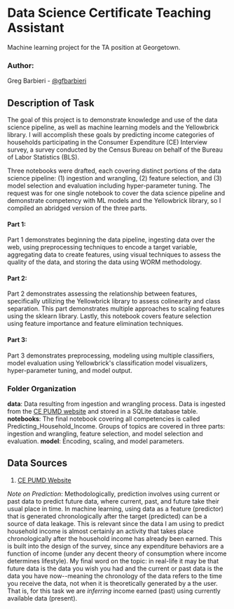 # Data Science Certificate Teaching Assistant
Machine learning project for the TA position at Georgetown.

### Author:
Greg Barbieri - [@gfbarbieri](https://github.com/gfbarbieri)  

## Description of Task
The goal of this project is to demonstrate knowledge and use of the data science pipeline, as well as machine learning models and the Yellowbrick library. I will accomplish these goals by predicting income categories of households participating in the Consumer Expenditure (CE) Interview survey, a survey conducted by the Census Bureau on behalf of the Bureau of Labor Statistics (BLS).

Three notebooks were drafted, each covering distinct portions of the data science pipeline: (1) ingestion and wrangling, (2) feature selection, and (3) model selection and evaluation including hyper-parameter tuning. The request was for one single notebook to cover the data science pipeline and demonstrate competency with ML models and the Yellowbrick library, so I compiled an abridged version of the three parts.

#### Part 1:
Part 1 demonstrates beginning the data pipeline, ingesting data over the web, using preprocessing techniques to encode a target variable, aggregating data to create features, using visual techniques to assess the quality of the data, and storing the data using WORM methodology.

#### Part 2:
Part 2 demonstrates assessing the relationship between features, specifically utilizing the Yellowbrick library to assess colinearity and class separation. This part demonstrates multiple approaches to scaling features using the sklearn library. Lastly, this notebook covers feature selection using feature importance and feature elimination techniques.

#### Part 3:
Part 3 demonstrates preprocessing, modeling using multiple classifiers, model evaluation using Yellowbrick's classification model visualizers, hyper-parameter tuning, and model output.

### Folder Organization
**data**: Data resulting from ingestion and wrangling process. Data is ingested from the [CE PUMD website](https://www.bls.gov/cex/pumd_data.htm) and stored in a SQLite database table.  
**notebooks**: The final notebook covering all competencies is called Predicting_Household_Income. Groups of topics are covered in three parts: ingestion and wrangling, feature selection, and model selection and evaluation.
**model**: Encoding, scaling, and model parameters.  

## Data Sources
1. [CE PUMD Website](https://www.bls.gov/cex/pumd.htm)

*Note on Prediction*: Methodologically, prediction involves using current or past data to predict future data, where current, past, and future take their usual place in time. In machine learning, using data as a feature (predictor) that is generated chronologically after the target (predicted) can be a source of data leakage. This is relevant since the data I am using to predict household income is almost certainly an activity that takes place chronologically after the household income has already been earned. This is built into the design of the survey, since any expenditure behaviors are a function of income (under any decent theory of consumption where income determines lifestyle). My final word on the topic: in real-life it may be that future data is the data you wish you had and the current or past data is the data you have now--meaning the chronology of the data refers to the time you receive the data, not when it is theoretically generated by a the user. That is, for this task we are *inferring* income earned (past) using currently available data (present).
